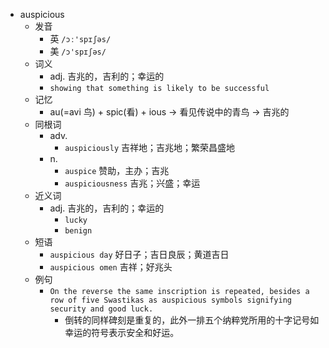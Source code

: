 - auspicious
  - 发音
    - 英 `/ɔː'spɪʃəs/`
    - 美 `/ɔ'spɪʃəs/`
  - 词义
    - adj. 吉兆的，吉利的；幸运的
    - `showing that something is likely to be successful`
  - 记忆
    - au(=avi 鸟) + spic(看) + ious → 看见传说中的青鸟 → 吉兆的
  - 同根词
    - adv.
      - `auspiciously` 吉祥地；吉兆地；繁荣昌盛地
    - n.
      - `auspice` 赞助，主办；吉兆
      - `auspiciousness` 吉兆；兴盛；幸运
  - 近义词
    - adj. 吉兆的，吉利的；幸运的
      - `lucky`
      - `benign`
  - 短语
    - `auspicious day` 好日子；吉日良辰；黄道吉日 
    - `auspicious omen` 吉祥；好兆头 
  - 例句
    - `On the reverse the same inscription is repeated, besides a row of five Swastikas as auspicious symbols signifying security and good luck.`
      - 倒转的同样碑刻是重复的，此外一排五个纳粹党所用的十字记号如幸运的符号表示安全和好运。

